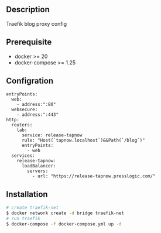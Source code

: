 ## Description

Traefik blog proxy config

## Prerequisite

- docker >= 20
- docker-compose >= 1.25

## Configration

```
entryPoints:
  web:
    - address:":80"
  websecure:
    - address:":443"
http:
  routers:
    lab:
      service: release-tapnow
      rule: "Host(`tapnow.localhost`)&&Path(`/blog`)"
      entryPoints:
        - web
  services:
    release-tapnow:
      loadBalancer:
        servers:
          - url: "https://release-tapnow.presslogic.com/"

```

## Installation

```bash
# create traefik-net
$ docker network create -d bridge traefik-net
# run traefik
$ docker-compose -f docker-compose.yml up -d
```

